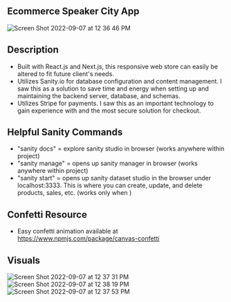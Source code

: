 ## Ecommerce Speaker City App

![Screen Shot 2022-09-07 at 12 36 46 PM](https://user-images.githubusercontent.com/24683662/188943642-731aa4a6-57d2-4146-9d61-ef334533883b.png)

## Description
- Built with React.js and Next.js, this responsive web store can easily be altered to fit future client's needs.
- Utilizes Sanity.io for database configuration and content management.  I saw this as a solution to save time and energy when setting up and maintaining the backend server, database, and schemas.
- Utilizes Stripe for payments.  I saw this as an important technology to gain experience with and the most secure solution for checkout.

## Helpful Sanity Commands
- "sanity docs" = explore sanity studio in browser (works anywhere within project)
- "sanity manage" = opens up sanity manager in browser (works anywhere within project)
- "sanity start" = opens up sanity dataset studio in the browser under localhost:3333.  This is where you can create, update, and delete products, sales, etc. (works only when )

## Confetti Resource
- Easy confetti animation available at https://www.npmjs.com/package/canvas-confetti

## Visuals
![Screen Shot 2022-09-07 at 12 37 31 PM](https://user-images.githubusercontent.com/24683662/188943495-9ebc3097-1cdf-4024-97a5-c32ce14aa19f.png)
![Screen Shot 2022-09-07 at 12 38 19 PM](https://user-images.githubusercontent.com/24683662/188943497-eb539a82-86b5-420a-b294-08a639bd96c5.png)
![Screen Shot 2022-09-07 at 12 37 53 PM](https://user-images.githubusercontent.com/24683662/188943498-960c7ebc-80b6-44bb-806b-3f6d626ff3d6.png)
